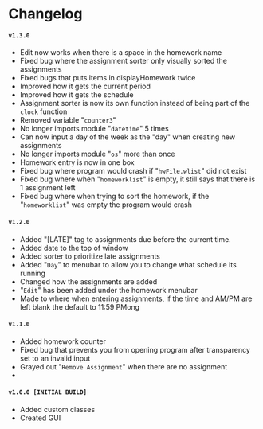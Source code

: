 # Changelog

#### `v1.3.0`
- Edit now works when there is a space in the homework name
- Fixed bug where the assignment sorter only visually sorted the assignments
- Fixed bugs that puts items in displayHomework twice
- Improved how it gets the current period
- Improved how it gets the schedule
- Assignment sorter is now its own function instead of being part of the `clock` function
- Removed variable "`counter3`"
- No longer imports module "`datetime`" 5 times
- Can now input a day of the week as the "day" when creating new assignments
- No longer imports module "`os`" more than once
- Homework entry is now in one box
- Fixed bug where program would crash if "`hwFile.wlist`" did not exist
- Fixed bug where when "`homeworklist`" is empty, it still says that there is 1 assignment left
- Fixed bug where when trying to sort the homework, if the "`homeworklist`" was empty the program would crash

#### `v1.2.0`
- Added "[LATE]" tag to assignments due before the current time.
- Added date to the top of window
- Added sorter to prioritize late assignments
- Added "`Day`" to menubar to allow you to change what schedule its running
- Changed how the assignments are added
- "`Edit`" has been added under the homework menubar
- Made to where when entering assignments, if the time and AM/PM are left blank the default to 11:59 PMong

#### `v1.1.0`
- Added homework counter
- Fixed bug that prevents you from opening program after transparency set to an invalid input
- Grayed out "`Remove Assignment`" when there are no assignment
- 

#### `v1.0.0 [INITIAL BUILD]`
- Added custom classes
- Created GUI